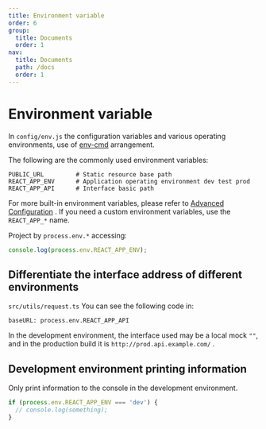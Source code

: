 ```yaml
---
title: Environment variable
order: 6
group:
  title: Documents
  order: 1
nav:
  title: Documents
  path: /docs
  order: 1
---
```


# Environment variable

In `config/env.js` the configuration variables and various operating environments, use of [env-cmd](https://github.com/toddbluhm/env-cmd) arrangement.

The following are the commonly used environment variables:

```
PUBLIC_URL         # Static resource base path
REACT_APP_ENV      # Application operating environment dev test prod
REACT_APP_API      # Interface basic path
```

For more built-in environment variables, please refer to [Advanced Configuration](https://create-react-app.dev/docs/advanced-configuration/) . If you need a custom environment variables, use the `REACT_APP_*` name.

Project by `process.env.*` accessing:

```typescript
console.log(process.env.REACT_APP_ENV);
```

## Differentiate the interface address of different environments

`src/utils/request.ts` You can see the following code in:

```
baseURL: process.env.REACT_APP_API
```

In the development environment, the interface used may be a local mock `""`, and in the production build it is `http://prod.api.example.com/` .

## Development environment printing information

Only print information to the console in the development environment.

```typescript
if (process.env.REACT_APP_ENV === 'dev') {
  // console.log(something);
}
```

